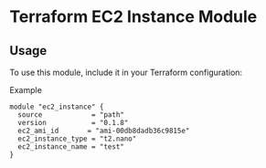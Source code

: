 # Terraform EC2 Instance Module

## Usage

To use this module, include it in your Terraform configuration:

Example
```hcl
module "ec2_instance" {
  source            = "path"
  version           = "0.1.8"
  ec2_ami_id       = "ami-00db8dadb36c9815e"  
  ec2_instance_type = "t2.nano"               
  ec2_instance_name = "test"          
}
